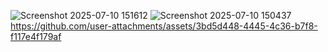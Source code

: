 ![Screenshot 2025-07-10 151612](https://github.com/user-attachments/assets/5ff633ae-f069-4634-9852-ee253f0e687b)
![Screenshot 2025-07-10 150437](https://github.com/user-attachments/assets/849695e8-575a-4a96-a9bd-0ce4458e0931)
https://github.com/user-attachments/assets/3bd5d448-4445-4c36-b7f8-f117e4f179af
